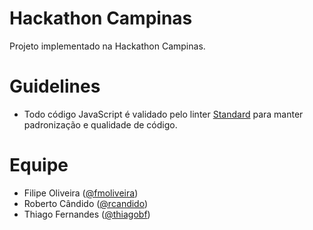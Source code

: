 # Hackathon Campinas
Projeto implementado na Hackathon Campinas.

# Guidelines
* Todo código JavaScript é validado pelo linter [Standard](http://standardjs.com/) para manter padronização e qualidade de código.

# Equipe
* Filipe Oliveira ([@fmoliveira](https://github.com/fmoliveira))
* Roberto Cândido ([@rcandido](https://github.com/rcandido))
* Thiago Fernandes ([@thiagobf](https://github.com/thiagobf))
